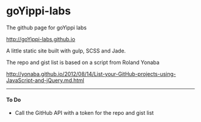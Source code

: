 # goYippi-labs
The github page for goYippi labs

http://goYippi-labs.github.io


A little static site built with gulp, SCSS and Jade.

The repo and gist list is based on a script from Roland Yonaba

http://yonaba.github.io/2012/08/14/List-your-GitHub-projects-using-JavaScript-and-jQuery.md.html

---

<h4>To Do</h4>

- Call the GitHub API with a token for the repo and gist list